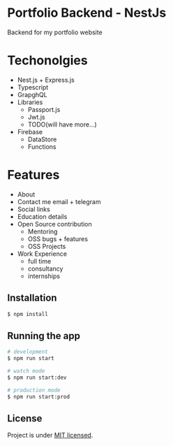 # Portfolio Backend - NestJs
Backend for my portfolio website
# Techonolgies
- Nest.js + Express.js
- Typescript
- GrapghQL
- Libraries
  - Passport.js
  - Jwt.js
  - TODO(will have more...)
- Firebase 
  - DataStore
  - Functions

# Features
- About
- Contact me email + telegram
- Social links
- Education details
- Open Source contribution
  - Mentoring
  - OSS bugs + features
  - OSS Projects
- Work Experience
  - full time
  - consultancy
  - internships

## Installation

```bash
$ npm install
```

## Running the app

```bash
# development
$ npm run start

# watch mode
$ npm run start:dev

# production mode
$ npm run start:prod
```
## License

Project is under [MIT licensed](LICENSE).
